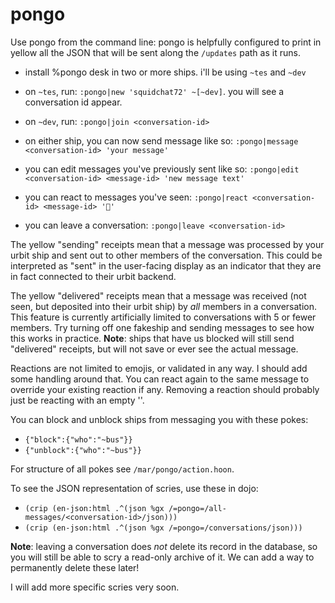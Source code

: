 #  pongo

Use pongo from the command line: pongo is helpfully configured to print in yellow all the JSON that will be sent along the `/updates` path as it runs.

- install %pongo desk in two or more ships. i'll be using `~tes` and `~dev`

- on `~tes`, run: `:pongo|new 'squidchat72' ~[~dev]`. you will see a conversation id appear.

- on `~dev`, run: `:pongo|join <conversation-id>`

- on either ship, you can now send message like so:
  `:pongo|message <conversation-id> 'your message'`

- you can edit messages you've previously sent like so:
  `:pongo|edit <conversation-id> <message-id> 'new message text'`

- you can react to messages you've seen:
  `:pongo|react <conversation-id> <message-id> '🦑'`

- you can leave a conversation:
  `:pongo|leave <conversation-id>`

The yellow "sending" receipts mean that a message was processed by your urbit ship and sent out to other members of the conversation. This could be interpreted as "sent" in the user-facing display as an indicator that they are in fact connected to their urbit backend.

The yellow "delivered" receipts mean that a message was received (not seen, but deposited into their urbit ship) by *all* members in a conversation. This feature is currently artificially limited to conversations with 5 or fewer members. Try turning off one fakeship and sending messages to see how this works in practice. **Note**: ships that have us blocked will still send "delivered" receipts, but will not save or ever see the actual message.

Reactions are not limited to emojis, or validated in any way. I should add some handling around that. You can react again to the same message to override your existing reaction if any. Removing a reaction should probably just be reacting with an empty ''.

You can block and unblock ships from messaging you with these pokes:
- `{"block":{"who":"~bus"}}`
- `{"unblock":{"who":"~bus"}}`

For structure of all pokes see `/mar/pongo/action.hoon`.

To see the JSON representation of scries, use these in dojo:
- `(crip (en-json:html .^(json %gx /=pongo=/all-messages/<conversation-id>/json)))`
- `(crip (en-json:html .^(json %gx /=pongo=/conversations/json)))`

**Note**: leaving a conversation does *not* delete its record in the database, so you will still be able to scry a read-only archive of it. We can add a way to permanently delete these later!

I will add more specific scries very soon.